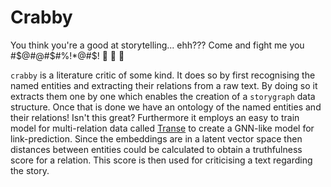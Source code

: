 # Crabby

You think you're a good at storytelling... ehh??? Come and fight me you #$@#@#$#%!*@#$! :crab: :crab: :crab:

`crabby` is a literature critic of some kind. It does so by first recognising the named entities and extracting their relations from a raw text. By doing so it extracts them one by one which enables the creation of a `storygraph` data structure. Once that is done we have an ontology of the named entities and their relations! Isn't this great? Furthermore it employs an easy to train model for multi-relation data called [Transe](https://proceedings.neurips.cc/paper/2013/file/1cecc7a77928ca8133fa24680a88d2f9-Paper.pdf) to create a GNN-like model for link-prediction. Since the embeddings are in a latent vector space then distances between entities could be calculated to obtain a truthfulness score for a relation. This score is then used for criticising a text regarding the story.
